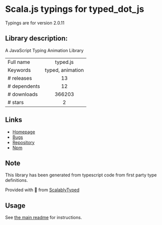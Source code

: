 
# Scala.js typings for typed_dot_js

Typings are for version 2.0.11

## Library description:
A JavaScript Typing Animation Library

|                    |                 |
| ------------------ | :-------------: |
| Full name          | typed.js |
| Keywords           | typed, animation |
| # releases         | 13 |
| # dependents       | 12 |
| # downloads        | 366203 |
| # stars            | 2 |

## Links
- [Homepage](https://github.com/mattboldt/typed.js)
- [Bugs](https://github.com/mattboldt/typed.js/issues)
- [Repository](https://github.com/mattboldt/typed.js)
- [Npm](https://www.npmjs.com/package/typed.js)
    


## Note
This library has been generated from typescript code from first party type definitions.

Provided with :purple_heart: from [ScalablyTyped](https://github.com/oyvindberg/ScalablyTyped)

## Usage
See [the main readme](../../readme.md) for instructions.


